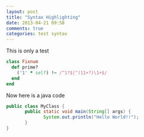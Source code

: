```yaml
---
layout: post
title: "Syntax Highlighting"
date: 2013-04-21 09:58
comments: true
categories: test syntax 
---
```

This is only a test
``` ruby Discover if a number is prime http://www.noulakaz.net/weblog/2007/03/18/a-regular-expression-to-check-for-prime-numbers/ Source Article
class Fixnum
  def prime?
    ('1' * self) !~ /^1?$|^(11+?)\1+$/
  end
end
```
Now here is a java code
``` java Sample code http://deepumohan.com/tech/ ting tong
public class MyClass {
       public static void main(String[] args) {
       	      System.out.println("Hello World!!");
       }
}
